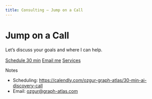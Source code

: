 ```yaml
---
title: Consulting — Jump on a Call
---
```


# Jump on a Call

Let’s discuss your goals and where I can help.

<p class="cta" style="margin-top: 1rem">
  <a class="md-button md-button--primary" href="https://calendly.com/ozgur-graph-atlas/30-min-ai-discovery-call" target="_blank" rel="noopener">Schedule 30 min</a>
  <a class="md-button" href="mailto:ozgur@graph-atlas.com">Email me</a>
  <a class="md-button" href="../services/">Services</a>
</p>

Notes

- Scheduling: https://calendly.com/ozgur-graph-atlas/30-min-ai-discovery-call
- Email: ozgur@graph-atlas.com
